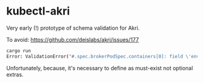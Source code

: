 # kubectl-akri

Very early (!) prototype of schema validation for Akri.

To avoid: https://github.com/deislabs/akri/issues/177

```bash
cargo run
Error: ValidationError("#.spec.brokerPodSpec.containers[0]: field \'env\' is not specified in the schema\n")
```

Unfortunately, because, it's necessary to define as must-exist not optional extras.

